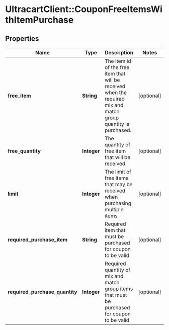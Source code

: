 # UltracartClient::CouponFreeItemsWithItemPurchase

## Properties
Name | Type | Description | Notes
------------ | ------------- | ------------- | -------------
**free_item** | **String** | The item id of the free item that will be received when the required mix and match group quantity is purchased. | [optional] 
**free_quantity** | **Integer** | The quantity of free item that will be received. | [optional] 
**limit** | **Integer** | The limit of free items that may be received when purchasing multiple items | [optional] 
**required_purchase_item** | **String** | Required item that must be purchased for coupon to be valid | [optional] 
**required_purchase_quantity** | **Integer** | Required quantity of mix and match group items that must be purchased for coupon to be valid | [optional] 


